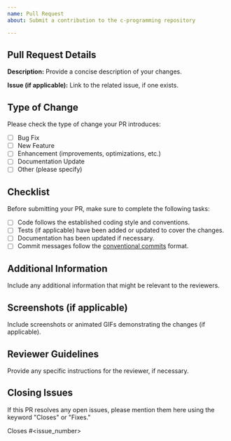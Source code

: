 ```yaml
---
name: Pull Request
about: Submit a contribution to the c-programming repository

---
```


## Pull Request Details

**Description:**
Provide a concise description of your changes.

**Issue (if applicable):**
Link to the related issue, if one exists.

## Type of Change

Please check the type of change your PR introduces:

- [ ] Bug Fix
- [ ] New Feature
- [ ] Enhancement (improvements, optimizations, etc.)
- [ ] Documentation Update
- [ ] Other (please specify)

## Checklist

Before submitting your PR, make sure to complete the following tasks:

- [ ] Code follows the established coding style and conventions.
- [ ] Tests (if applicable) have been added or updated to cover the changes.
- [ ] Documentation has been updated if necessary.
- [ ] Commit messages follow the [conventional commits](https://www.conventionalcommits.org/en/v1.0.0/) format.

## Additional Information

Include any additional information that might be relevant to the reviewers.

## Screenshots (if applicable)

Include screenshots or animated GIFs demonstrating the changes (if applicable).

## Reviewer Guidelines

Provide any specific instructions for the reviewer, if necessary.

## Closing Issues

If this PR resolves any open issues, please mention them here using the keyword "Closes" or "Fixes."

Closes #<issue_number>
